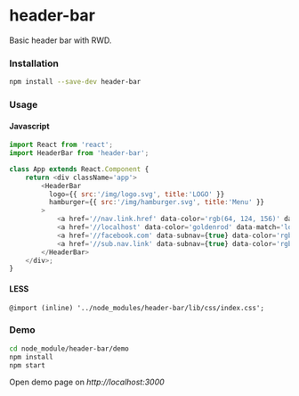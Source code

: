 # header-bar
Basic header bar with RWD.

### Installation
```bash
npm install --save-dev header-bar
```
### Usage
#### Javascript
```js
import React from 'react';
import HeaderBar from 'header-bar';

class App extends React.Component {
    return <div className='app'>
        <HeaderBar
          logo={{ src:'/img/logo.svg', title:'LOGO' }}
          hamburger={{ src:'/img/hamburger.svg', title:'Menu' }}
        >
            <a href='//nav.link.href' data-color='rgb(64, 124, 156)' data-match='nav.link.href'>nav-link-1</a>
            <a href='//localhost' data-color='goldenrod' data-match='local(.*)'>nav-link-2</a>
            <a href='//facebook.com' data-subnav={true} data-color='rgb(62, 86, 155)'><img src='/img/facebook.svg'/></a>
            <a href='//sub.nav.link' data-subnav={true} data-color='rgb(229, 26, 0)'>sub-nav-link</a>
        </HeaderBar>
    </div>;
}
```
#### LESS
```less
@import (inline) '../node_modules/header-bar/lib/css/index.css';
```

### Demo
```bash
cd node_module/header-bar/demo
npm install
npm start
```
Open demo page on *http://localhost:3000*
